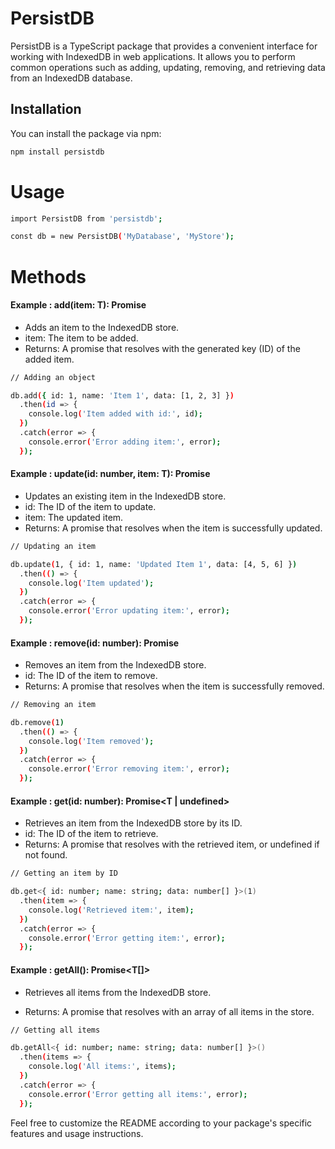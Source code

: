 # PersistDB

PersistDB is a TypeScript package that provides a convenient interface for working with IndexedDB in web applications. It allows you to perform common operations such as adding, updating, removing, and retrieving data from an IndexedDB database.

## Installation

You can install the package via npm:

```bash
npm install persistdb
```

# Usage

```bash
import PersistDB from 'persistdb';

const db = new PersistDB('MyDatabase', 'MyStore');
```

# Methods

#### Example : add<T>(item: T): Promise<number>

- Adds an item to the IndexedDB store.
- item: The item to be added.
- Returns: A promise that resolves with the generated key (ID) of the added item.

```bash
// Adding an object

db.add({ id: 1, name: 'Item 1', data: [1, 2, 3] })
  .then(id => {
    console.log('Item added with id:', id);
  })
  .catch(error => {
    console.error('Error adding item:', error);
  });
```

#### Example : update<T>(id: number, item: T): Promise<void>

- Updates an existing item in the IndexedDB store.
- id: The ID of the item to update.
- item: The updated item.
- Returns: A promise that resolves when the item is successfully updated.

```bash
// Updating an item

db.update(1, { id: 1, name: 'Updated Item 1', data: [4, 5, 6] })
  .then(() => {
    console.log('Item updated');
  })
  .catch(error => {
    console.error('Error updating item:', error);
  });
```

#### Example : remove(id: number): Promise<void>

- Removes an item from the IndexedDB store.
- id: The ID of the item to remove.
- Returns: A promise that resolves when the item is successfully removed.

```bash
// Removing an item

db.remove(1)
  .then(() => {
    console.log('Item removed');
  })
  .catch(error => {
    console.error('Error removing item:', error);
  });
```

#### Example : get<T>(id: number): Promise<T | undefined>

- Retrieves an item from the IndexedDB store by its ID.
- id: The ID of the item to retrieve.
- Returns: A promise that resolves with the retrieved item, or undefined if not found.

```bash
// Getting an item by ID

db.get<{ id: number; name: string; data: number[] }>(1)
  .then(item => {
    console.log('Retrieved item:', item);
  })
  .catch(error => {
    console.error('Error getting item:', error);
  });
```

#### Example : getAll<T>(): Promise<T[]>

- Retrieves all items from the IndexedDB store.

- Returns: A promise that resolves with an array of all items in the store.

```bash
// Getting all items

db.getAll<{ id: number; name: string; data: number[] }>()
  .then(items => {
    console.log('All items:', items);
  })
  .catch(error => {
    console.error('Error getting all items:', error);
  });
```

Feel free to customize the README according to your package's specific features and usage instructions.
